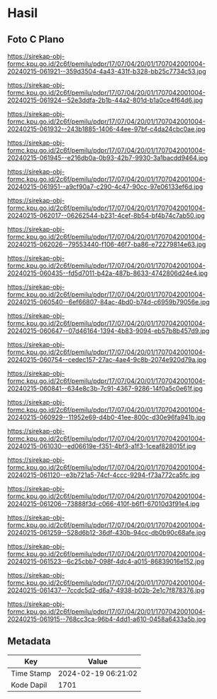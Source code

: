 # Hasil

## Foto C Plano

https://sirekap-obj-formc.kpu.go.id/2c6f/pemilu/pdpr/17/07/04/20/01/1707042001004-20240215-061921--359d3504-4a43-431f-b328-bb25c7734c53.jpg

https://sirekap-obj-formc.kpu.go.id/2c6f/pemilu/pdpr/17/07/04/20/01/1707042001004-20240215-061924--52e3ddfa-2b1b-44a2-801d-b1a0ce4f64d6.jpg

https://sirekap-obj-formc.kpu.go.id/2c6f/pemilu/pdpr/17/07/04/20/01/1707042001004-20240215-061932--243b1885-1406-44ee-97bf-c4da24cbc0ae.jpg

https://sirekap-obj-formc.kpu.go.id/2c6f/pemilu/pdpr/17/07/04/20/01/1707042001004-20240215-061945--e216db0a-0b93-42b7-9930-3a1bacdd9464.jpg

https://sirekap-obj-formc.kpu.go.id/2c6f/pemilu/pdpr/17/07/04/20/01/1707042001004-20240215-061951--a9cf90a7-c290-4c47-90cc-97e06133ef6d.jpg

https://sirekap-obj-formc.kpu.go.id/2c6f/pemilu/pdpr/17/07/04/20/01/1707042001004-20240215-062017--06262544-b231-4cef-8b54-bf4b74c7ab50.jpg

https://sirekap-obj-formc.kpu.go.id/2c6f/pemilu/pdpr/17/07/04/20/01/1707042001004-20240215-062026--79553440-f106-46f7-ba86-e72279814e63.jpg

https://sirekap-obj-formc.kpu.go.id/2c6f/pemilu/pdpr/17/07/04/20/01/1707042001004-20240215-060435--fd5d7011-b42a-487b-8633-4742806d24e4.jpg

https://sirekap-obj-formc.kpu.go.id/2c6f/pemilu/pdpr/17/07/04/20/01/1707042001004-20240215-060540--6ef66807-84ac-4bd0-b74d-c6959b79056e.jpg

https://sirekap-obj-formc.kpu.go.id/2c6f/pemilu/pdpr/17/07/04/20/01/1707042001004-20240215-060647--07d46164-1394-4b83-9094-eb57b8b457d9.jpg

https://sirekap-obj-formc.kpu.go.id/2c6f/pemilu/pdpr/17/07/04/20/01/1707042001004-20240215-060754--cedec157-27ac-4ae4-9c8b-2074e920d79a.jpg

https://sirekap-obj-formc.kpu.go.id/2c6f/pemilu/pdpr/17/07/04/20/01/1707042001004-20240215-060841--634e8c3b-7c91-4367-9286-14f0a5c0e61f.jpg

https://sirekap-obj-formc.kpu.go.id/2c6f/pemilu/pdpr/17/07/04/20/01/1707042001004-20240215-060929--11952e69-d4b0-41ee-800c-d30e96fa941b.jpg

https://sirekap-obj-formc.kpu.go.id/2c6f/pemilu/pdpr/17/07/04/20/01/1707042001004-20240215-061030--ed06619e-f351-4bf3-a1f3-1ceaf828015f.jpg

https://sirekap-obj-formc.kpu.go.id/2c6f/pemilu/pdpr/17/07/04/20/01/1707042001004-20240215-061120--e3b721a5-74cf-4ccc-9294-f73a772ca5fc.jpg

https://sirekap-obj-formc.kpu.go.id/2c6f/pemilu/pdpr/17/07/04/20/01/1707042001004-20240215-061206--73888f3d-c066-410f-b6f1-67010d3f91e4.jpg

https://sirekap-obj-formc.kpu.go.id/2c6f/pemilu/pdpr/17/07/04/20/01/1707042001004-20240215-061259--528d6b12-36df-430b-94cc-db0b90c68afe.jpg

https://sirekap-obj-formc.kpu.go.id/2c6f/pemilu/pdpr/17/07/04/20/01/1707042001004-20240215-061523--6c25cbb7-098f-4dc4-a015-86839016e152.jpg

https://sirekap-obj-formc.kpu.go.id/2c6f/pemilu/pdpr/17/07/04/20/01/1707042001004-20240215-061437--7ccdc5d2-d6a7-4938-b02b-2e1c7f878376.jpg

https://sirekap-obj-formc.kpu.go.id/2c6f/pemilu/pdpr/17/07/04/20/01/1707042001004-20240215-061915--768cc3ca-96b4-4dd1-a610-0458a6433a5b.jpg


## Metadata

| Key        | Value               |
| ---------- | ------------------- |
| Time Stamp | 2024-02-19 06:21:02 |
| Kode Dapil | 1701                |



